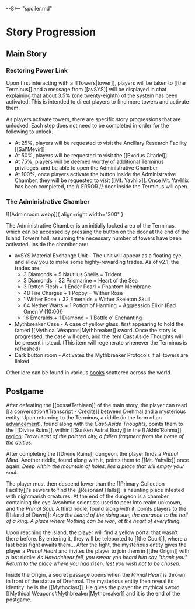 --8<-- "spoiler.md"

# Story Progression

## Main Story

### Restoring Power Link

Upon first interacting with a [[Towers|tower]], players will be taken to [[the Terminus]] and a message from [[avSYS]] will be displayed in chat explaining that about 3.5% (one twenty-eighth) of the system has been activated. This is intended to direct players to find more towers and activate them.

As players activate towers, there are specific story progressions that are unlocked. Each step does not need to be completed in order for the following to unlock.

- At 25%, players will be requested to visit the Ancillary Research Facility [[Sal'Mevir]]
- At 50%, players will be requested to visit the [[Exodus Citadel]]
- At 75%, players will be deemed worthy of additional Terminus privileges, and be able to open the Administrative Chamber
- At 100%, once players activate the button inside the Administrative Chamber, they will be requested to visit [[Mt. Yavhlix]]. Once Mt. Yavhlix has been completed, the // ERROR // door inside the Terminus will open.

### The Administrative Chamber

![[Adminroom.webp]]{ align=right width="300" }

The Administrative Chamber is an initially locked area of the Terminus, which can be accessed by pressing the button on the door at the end of the Island Towers hall, assuming the necessary number of towers have been activated. Inside the chamber are:

- avSYS Material Exchange Unit - The unit will appear as a floating eye, and allow you to make some highly-rewarding trades. As of v2.1, the trades are:
    - 3 Diamonds + 5 Nautilus Shells = Trident
    - 3 Diamonds + 32 Prismarine = Heart of the Sea
    - 3 Rotten Flesh + 1 Ender Pearl = Phantom Membrane
    - 48 Fire Charges + 1 Poppy = Wither Rose
    - 1 Wither Rose + 32 Emeralds = Wither Skeleton Skull
    - 64 Nether Warts + 1 Potion of Harming = Aggression Elixir (Bad Omen V (10:00))
    - 16 Emeralds + 1 Diamond = 1 Bottle o' Enchanting
- Mythbreaker Case - A case of yellow glass, first appearing to hold the famed [[Mythical Weapons|Mythbreaker]] sword. Once the story is progressed, the case will open, and the item Cast Aside Thoughts will be present instead. (This item will regenerate whenever the Terminus is refreshed)
- Dark button room - Activates the Mythbreaker Protocols if all towers are linked.

Other lore can be found in various [books](/Overview/#books) scattered across the world.

## Postgame

After defeating the [[boss#Tethlaen]] of the main story, the player can read [[a conversation#Transcript - Credits]] between Drehmal and a mysterious entity. Upon returning to the Terminus, a riddle (in the form of an [advancement](/Advancements)), found along with the _Cast-Aside Thoughts,_ points them to the [[Divine Ruins]], within [[Sunken Astral Body]] in the [[Akhlo'Rohma]] [region](/Regions): _Travel east of the painted city, a fallen fragment from the home of the deities._

After completing the [[Divine Ruins]] dungeon, the player finds a _Primal Mind_. Another riddle, found along with it, points them to [[Mt. Yahvlix]] once again: _Deep within the mountain of holes, lies a place that will empty your soul_.

The player must then descend lower than the [[Primary Collection Facility]]'s sewers to find the [[Resonant Halls]], a haunting place infested with nightmarish creatures. At the end of the dungeon is a chamber, containing the eye Avsohmic scientists used to peer into realm unknown, and the _Primal Soul._ A third riddle, found along with it, points players to the [[Island of Dawn]]: _Atop the island of the rising sun, the entrance to the hall of a king. A place where Nothing can be won, at the heart of everything._

Upon reaching the island, the player will find a yellow portal that wasn't there before. By entering it, they will be teleported to [[the Court]], where a last boss fight awaits them... After the fight, the mysterious entity gives the player a _Primal Heart_ and invites the player to join them in [[the Origin]] with a last riddle: _As Hovadchear fell, you swear you heard him say "thank you". Return to the place where you had risen, lest you wish not to be chosen._

Inside the Origin, a secret passage opens when the _Primal Heart_ is thrown in front of the statue of Drehmal. The mysterious entity then reveal its identity: he is the [[Mythoclast]]. He gives the player the mythical sword [[Mythical Weapons#Mythbreaker|Mythbreaker]] and it is the end of the postgame.
